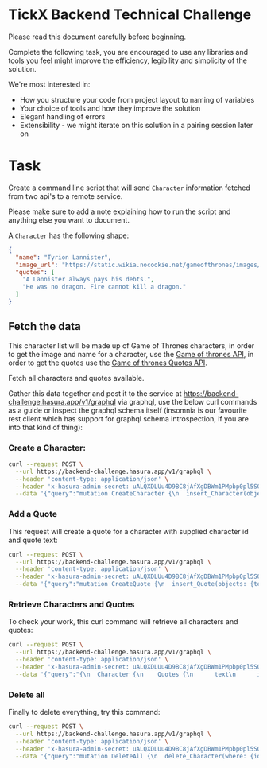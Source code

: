 # TickX Backend Technical Challenge

Please read this document carefully before beginning.

Complete the following task, you are encouraged to use any libraries and tools you
feel might improve the efficiency, legibility and simplicity of the solution.

We're most interested in:
- How you structure your code from project layout to naming of variables
- Your choice of tools and how they improve the solution
- Elegant handling of errors
- Extensibility - we might iterate on this solution in a pairing session later on

# Task

Create a command line script that will send `Character` information fetched from two api's to a remote service.

Please make sure to add a note explaining how to run the script and anything else you want to document.

A `Character` has the following shape:
```json
{
  "name": "Tyrion Lannister",
  "image_url": "https://static.wikia.nocookie.net/gameofthrones/images/9/95/HandoftheKingTyrionLannister.PNG",
  "quotes": [
    "A Lannister always pays his debts.",
    "He was no dragon. Fire cannot kill a dragon."
  ]
}
```

## Fetch the data

This character list will be made up of Game of Thrones characters, in order to get the image and name for a character, use the [Game of thrones API](https://thronesapi.com/), in order to get the quotes use the [Game of thrones Quotes API](https://gameofthronesquotes.xyz/).

Fetch all characters and quotes available.

Gather this data together and post it to the service at https://backend-challenge.hasura.app/v1/graphql  via graphql, use the below curl commands as a guide or inspect the graphql schema itself (insomnia is our favourite rest client which has support for graphql schema introspection, if you are into that kind of thing):

### Create a Character:

```bash
curl --request POST \
  --url https://backend-challenge.hasura.app/v1/graphql \
  --header 'content-type: application/json' \
  --header 'x-hasura-admin-secret: uALQXDLUu4D9BC8jAfXgDBWm1PMpbp0pl5SQs4chhz2GG14gAVx5bfMs4I553keV' \
  --data '{"query":"mutation CreateCharacter {\n  insert_Character(objects: {name: \"Some Lannister\"}) {\n    returning {\n      id\n    }\n  }\n}","operationName":"CreateCharacter"}'
```

### Add a Quote

This request will create a quote for a character with supplied character id and quote text:
```bash
curl --request POST \
  --url https://backend-challenge.hasura.app/v1/graphql \
  --header 'content-type: application/json' \
  --header 'x-hasura-admin-secret: uALQXDLUu4D9BC8jAfXgDBWm1PMpbp0pl5SQs4chhz2GG14gAVx5bfMs4I553keV' \
  --data '{"query":"mutation CreateQuote {\n  insert_Quote(objects: {text: \"Your Quote \", character_id: 7}) {\n    returning {\n      id\n      text\n    }\n  }\n}\n","operationName":"CreateQuote"}'
```

### Retrieve Characters and Quotes

To check your work, this curl command will retrieve all characters and quotes:
```bash
curl --request POST \
  --url https://backend-challenge.hasura.app/v1/graphql \
  --header 'content-type: application/json' \
  --header 'x-hasura-admin-secret: uALQXDLUu4D9BC8jAfXgDBWm1PMpbp0pl5SQs4chhz2GG14gAVx5bfMs4I553keV' \
  --data '{"query":"{\n  Character {\n    Quotes {\n      text\n      id\n    }\n    id\n    image_url\n    name\n  }\n}\n"}'
```

### Delete all

Finally to delete everything, try this command:
```bash
curl --request POST \
  --url https://backend-challenge.hasura.app/v1/graphql \
  --header 'content-type: application/json' \
  --header 'x-hasura-admin-secret: uALQXDLUu4D9BC8jAfXgDBWm1PMpbp0pl5SQs4chhz2GG14gAVx5bfMs4I553keV' \
  --data '{"query":"mutation DeleteAll {\n  delete_Character(where: {id: {_gt: 0}}) {\n    affected_rows\n  }\n}\n","operationName":"DeleteAll"}'
```
